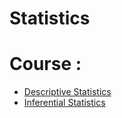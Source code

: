 # Statistics 

# Course :
* [Descriptive Statistics](https://www.udacity.com/course/intro-to-descriptive-statistics--ud827)
* [Inferential Statistics](https://www.udacity.com/course/intro-to-inferential-statistics--ud201)
